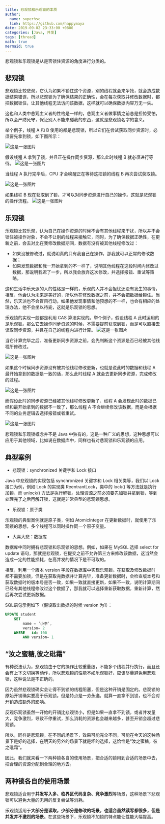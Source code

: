 ```yaml
---
title: 悲观锁和乐观锁的本质
author:
  name: superhsc
  link: https://github.com/happymaya
date: 2019-09-02 23:33:00 +0800
categories: [Java, 并发]
tags: [thread]
math: true
mermaid: true
---
```


悲观锁和乐观锁是从是否锁住资源的角度进行分类的。


## 悲观锁

悲观锁比较悲观，它认为如果不锁住这个资源，别的线程就会来争抢，就会造成数据结果错误，所以悲观锁为了确保结果的正确性，会在每次获取并修改数据时，都把数据锁住，让其他线程无法访问该数据，这样就可以确保数据内容万无一失。

这也和人类中悲观主义者的性格是一样的，悲观主义者做事情之前总是担惊受怕，所以会严防死守，保证别人不能来碰我的东西，这就是悲观锁名字的含义。

举个例子，线程 A 和 B 使用的都是悲观锁，所以它们在尝试获取同步资源时，必须要先拿到锁，如下图所示：

![这是一张图片](https://images.happymaya.cn/assert/java/thread/java-thread-lock-pessimistic-1.png)

假设线程 A 拿到了锁，并且正在操作同步资源，那么此时线程 B 就必须进行等待。
![这是一张图片](https://images.happymaya.cn/assert/java/thread/java-thread-lock-pessimistic-2.png)

当线程 A 执行完毕后，CPU 才会唤醒正在等待这把锁的线程 B 再次尝试获取锁。

![这是一张图片](https://images.happymaya.cn/assert/java/thread/java-thread-lock-pessimistic-3.png)

如果线程 B 现在获取到了锁，才可以对同步资源进行自己的操作。这就是悲观锁的操作流程。
![这是一张图片](https://images.happymaya.cn/assert/java/thread/java-thread-lock-pessimistic-4.png)






## 乐观锁

乐观锁比较乐观，认为自己在操作资源的时候不会有其他线程来干扰，所以并不会锁住被操作对象，不会不让别的线程来接触它，同时，为了确保数据正确性，在更新之前，会去对比在我修改数据期间，数据有没有被其他线程修改过：
- 如果没被修改过，就说明真的只有我自己在操作，那我就可以正常的修改数据；
- 如果发现数据和我一开始拿到的不一样了，说明其他线程在这段时间内修改过数据，那说明我迟了一步，所以我会放弃这次修改，并选择报错、重试等策略。

这和生活中乐天派的人的性格是一样的，乐观的人并不会担忧还没有发生的事情，相反，他会认为未来是美好的，所以他在修改数据之前，并不会把数据给锁住。当然，乐天派也不会盲目行动，如果他发现事情和他预想的不一样，也会有相应的处理办法，他不会坐以待毙，这就是乐观锁的思想。

乐观锁的实现一般都是利用 CAS 算法实现的。举个例子，假设线程 A 此时运用的是乐观锁。那么它去操作同步资源的时候，不需要提前获取到锁，而是可以直接去读取同步资源，并且在自己的线程内进行计算。
![这是一张图片](https://images.happymaya.cn/assert/java/thread/java-thread-lock-optimism-1.png)

当它计算完毕之后、准备更新同步资源之前，会先判断这个资源是否已经被其他线程所修改过。

![这是一张图片](https://images.happymaya.cn/assert/java/thread/java-thread-lock-optimism-2.png)

如果这个时候同步资源没有被其他线程修改更新，也就是说此时的数据和线程 A 最开始拿到的数据是一致的话，那么此时线程 A 就会去更新同步资源，完成修改的过程。

![这是一张图片](https://images.happymaya.cn/assert/java/thread/java-thread-lock-optimism-3.png)

而假设此时的同步资源已经被其他线程修改更新了，线程 A 会发现此时的数据已经和最开始拿到的数据不一致了，那么线程 A 不会继续修改该数据，而是会根据不同的业务逻辑去选择报错或者重试。

![这是一张图片](https://images.happymaya.cn/assert/java/thread/java-thread-lock-optimism-4.png)



悲观锁和乐观锁概念并不是 Java 中独有的，这是一种广义的思想，这种思想可以应用于其他领域，比如说在数据库中，同样也有对悲观锁和乐观锁的应用。

## 典型案例

- 悲观锁：synchronized 关键字和 Lock 接口

Java 中悲观锁的实现包括 synchronized 关键字和 Lock 相关类等，我们以 Lock 接口为例，例如 Lock 的实现类 ReentrantLock，类中的 lock() 等方法就是执行加锁，而 unlock() 方法是执行解锁。处理资源之前必须要先加锁并拿到锁，等到处理完了之后再解开锁，这就是非常典型的悲观锁思想。

- 乐观锁：原子类

乐观锁的典型案例就是原子类，例如 AtomicInteger 在更新数据时，就使用了乐观锁的思想，多个线程可以同时操作同一个原子变量。

- 大喜大悲：数据库

数据库中同时拥有悲观锁和乐观锁的思想。例如，如果在 MySQL 选择 select for update 语句，那就是悲观锁，在提交之前不允许第三方来修改该数据，这当然会造成一定的性能损耗，在高并发的情况下是不可取的。

相反，利用一个版本 version 字段在数据库中实现乐观锁。在获取及修改数据时都不需要加锁，但是在获取完数据并计算完毕，准备更新数据时，会检查版本号和获取数据时的版本号是否一致，如果一致就直接更新，如果不一致，说明计算期间已经有其他线程修改过这个数据了，那我就可以选择重新获取数据，重新计算，然后再次尝试更新数据。

SQL语句示例如下（假设取出数据的时候 version 为1）：

```sql
UPDATE student
    SET 
        name = ‘小李’,
        version= 2
    WHERE   id= 100
        AND version= 1
```

## “汝之蜜糖,彼之砒霜”

有种说法认为，悲观锁由于它的操作比较重量级，不能多个线程并行执行，而且还会有上下文切换等动作，所以悲观锁的性能不如乐观锁好，应该尽量避免用悲观锁，这种说法是不正确的。

因为虽然悲观锁确实会让得不到锁的线程阻塞，但是这种开销是固定的。悲观锁的原始开销确实要高于乐观锁，但是特点是一劳永逸，就算一直拿不到锁，也不会对开销造成额外的影响。

反观乐观锁虽然一开始的开销比悲观锁小，但是如果一直拿不到锁，或者并发量大，竞争激烈，导致不停重试，那么消耗的资源也会越来越多，甚至开销会超过悲观锁。

所以，同样是悲观锁，在不同的场景下，效果可能完全不同，可能在今天的这种场景下是好的选择，在明天的另外的场景下就是坏的选择，这恰恰是“汝之蜜糖，彼之砒霜”。

因此，我们就来看一下两种锁各自的使用场景，把合适的锁用到合适的场景中去，把合理的资源分配到合理的地方去。

## 两种锁各自的使用场景

悲观锁适合用于**并发写入多、临界区代码复杂、竞争激烈**等场景，这种场景下悲观锁可以避免大量的无用的反复尝试等消耗。

乐观锁适用于**大部分是读取，少部分是修改的场景，也适合虽然读写都很多，但是并发并不激烈的场景**。在这些场景下，乐观锁不加锁的特点能让性能大幅提高。